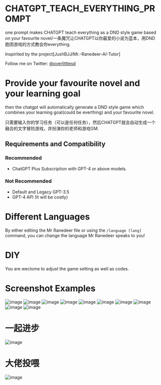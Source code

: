 # CHATGPT_TEACH_EVERYTHING_PROMPT
one prompt makes CHATGPT teach everything as a DND style game based on your favourite novel/一条魔咒让CHATGPT以你最爱的小说为蓝本，用DND跑团游戏的方式教会你everything.

Inspirited by the project[JushBJJ/Mr.-Ranedeer-AI-Tutor]

Follow me on Twitter: [@overlittlesd](https://twitter.com/overlittlesd)

# Provide your favourite novel and your learning goal

then the chatgpt will automatically generate a DND style game which combines your learning goal(could be everthing) and your favourite novel.

只需要输入你的学习任务（可以是任何任务），然后CHATGPT就会自动生成一个融合的文字冒险游戏，并扮演你的老师和游戏GM.

## Requirements and Compatibility

### Recommended
- ChatGPT Plus Subscription with GPT-4 or above models.
### Not Recommended
- Default and Legacy GPT-3.5
- GPT-4 API (It will be costly)

# Different Languages
By either editing the Mr Ranedeer file or using the `/language [lang]` command, you can change the language Mr Ranedeer speaks to you!

# DIY
You are weclome to adjust the game setting as well as codes.

# Screenshot Examples
![image](images/1.png)
![image](images/2.png)
![image](images/3.png)
![image](images/4.png)
![image](images/5.png)
![image](images/6.png)
![image](images/7.png)
![image](images/8.png)
![image](images/9.png)
![image](images/10.png)

# 一起进步
![image](images/11.jpg)

# 大佬投喂
![image](images/12.jpg)
